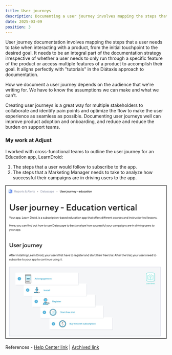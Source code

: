 ```yaml
---
title: User journeys
description: Documenting a user journey involves mapping the steps that a user needs to take when interacting with a product, from the initial touchpoint to the desired goal.
date: 2025-03-09
position: 3
---
```


User journey documentation involves mapping the steps that a user needs to take when interacting with a product, from the initial touchpoint to the desired goal. It needs to be an integral part of the documentation strategy irrespective of whether a user needs to only run through a specific feature of the product or access multiple features of a product to accomplish their goal. It aligns perfectly with "tutorials" in the Diátaxis approach to documentation. 

How we document a user journey depends on the audience that we're writing for. We have to know the assumptions we can make and what we can’t. 

Creating user journeys is a great way for multiple stakeholders to collaborate and identify pain points and optimize the flow to make the user experience as seamless as possible. Documenting user journeys well can improve product adoption and onboarding, and reduce and reduce the burden on support teams.

### My work at Adjust

I worked with cross-functional teams to outline the user journey for an Education app, LearnDroid:
1. The steps that a user would follow to subscribe to the app.
2. The steps that a Marketing Manager needs to take to analyze how successful their campaigns are in driving users to the app.

![User journey article screenshot](./user-journey.jpeg)

References - [Help Center link](https://help.adjust.com/en/article/user-journey-education-vertical) | [Archived link](https://archive.ph/sWruf)